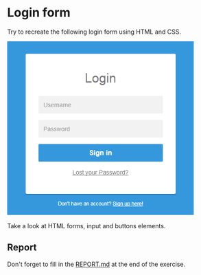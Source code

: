 # Login form

Try to recreate the following login form using HTML and CSS.

![Simple Login form](./img/example.png)

Take a look at HTML forms, input and buttons elements.

## Report

Don't forget to fill in the [REPORT.md](REPORT.md) at the end of the exercise.

